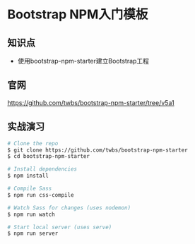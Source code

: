 Bootstrap NPM入门模板
====================

## 知识点

* 使用bootstrap-npm-starter建立Bootstrap工程

## 官网

https://github.com/twbs/bootstrap-npm-starter/tree/v5a1

## 实战演习

~~~bash
# Clone the repo
$ git clone https://github.com/twbs/bootstrap-npm-starter
$ cd bootstrap-npm-starter

# Install dependencies
$ npm install

# Compile Sass
$ npm run css-compile

# Watch Sass for changes (uses nodemon)
$ npm run watch

# Start local server (uses serve)
$ npm run server
~~~

